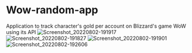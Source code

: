 # Wow-random-app
Application to track character's gold per account on Blizzard's game WoW using its API
![Screenshot_20220802-191917](https://user-images.githubusercontent.com/104336128/182492925-24fc750a-ca08-4bbf-a539-fcd3eadfc14a.png)
![Screenshot_20220802-191827](https://user-images.githubusercontent.com/104336128/182492938-badca0b9-2b5b-4fe1-8617-a8c0d76d43ef.png)
![Screenshot_20220802-191901](https://user-images.githubusercontent.com/104336128/182492940-5bfa37ef-51bd-4ce8-8ec5-dfa7564b0554.png)
![Screenshot_20220802-192606](https://user-images.githubusercontent.com/104336128/182493317-b6cf6a27-d6cf-41c3-b1b6-e7ba613c8d5c.png)
